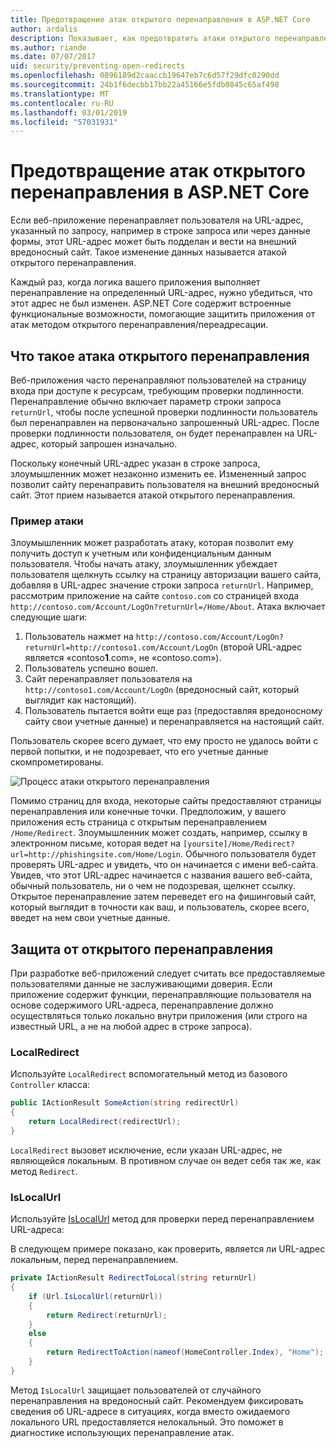 ```yaml
---
title: Предотвращение атак открытого перенаправления в ASP.NET Core
author: ardalis
description: Показывает, как предотвратить атаки открытого перенаправления в приложении ASP.NET Core
ms.author: riande
ms.date: 07/07/2017
uid: security/preventing-open-redirects
ms.openlocfilehash: 0896189d2caaccb19647eb7c6d57f29dfc0290dd
ms.sourcegitcommit: 24b1f6decbb17bb22a45166e5fdb0845c65af498
ms.translationtype: MT
ms.contentlocale: ru-RU
ms.lasthandoff: 03/01/2019
ms.locfileid: "57031931"
---
```

# <a name="prevent-open-redirect-attacks-in-aspnet-core"></a>Предотвращение атак открытого перенаправления в ASP.NET Core

Если веб-приложение перенаправляет пользователя на URL-адрес, указанный по запросу, например в строке запроса или через данные формы, этот URL-адрес может быть подделан и вести на внешний вредоносный сайт. Такое изменение данных называется атакой открытого перенаправления.

Каждый раз, когда логика вашего приложения выполняет перенаправление на определенный URL-адрес, нужно убедиться, что этот адрес не был изменен. ASP.NET Core содержит встроенные функциональные возможности, помогающие защитить приложения от атак методом открытого перенаправления/переадресации.

## <a name="what-is-an-open-redirect-attack"></a>Что такое атака открытого перенаправления

Веб-приложения часто перенаправляют пользователей на страницу входа при доступе к ресурсам, требующим проверки подлинности. Перенаправление обычно включает параметр строки запроса `returnUrl`, чтобы после успешной проверки подлинности пользователь был перенаправлен на первоначально запрошенный URL-адрес. После проверки подлинности пользователя, он будет перенаправлен на URL-адрес, который запрошен изначально.

Поскольку конечный URL-адрес указан в строке запроса, злоумышленник может незаконно изменить ее. Измененный запрос позволит сайту перенаправить пользователя на внешний вредоносный сайт. Этот прием называется атакой открытого перенаправления.

### <a name="an-example-attack"></a>Пример атаки

Злоумышленник может разработать атаку, которая позволит ему получить доступ к учетным или конфиденциальным данным пользователя. Чтобы начать атаку, злоумышленник убеждает пользователя щелкнуть ссылку на страницу авторизации вашего сайта, добавляя в URL-адрес значение строки запроса `returnUrl`. Например, рассмотрим приложение на сайте `contoso.com` со страницей входа `http://contoso.com/Account/LogOn?returnUrl=/Home/About`. Атака включает следующие шаги:

1. Пользователь нажмет на `http://contoso.com/Account/LogOn?returnUrl=http://contoso1.com/Account/LogOn` (второй URL-адрес является «contoso**1**.com», не «contoso.com»).
2. Пользователь успешно вошел.
3. Сайт перенаправляет пользователя на `http://contoso1.com/Account/LogOn` (вредоносный сайт, который выглядит как настоящий).
4. Пользователь пытается войти еще раз (предоставляя вредоносному сайту свои учетные данные) и перенаправляется на настоящий сайт.

Пользователь скорее всего думает, что ему просто не удалось войти с первой попытки, и не подозревает, что его учетные данные скомпрометированы.

![Процесс атаки открытого перенаправления](preventing-open-redirects/_static/open-redirection-attack-process.png)

Помимо страниц для входа, некоторые сайты предоставляют страницы перенаправления или конечные точки. Предположим, у вашего приложения есть страница с открытым перенаправлением `/Home/Redirect`. Злоумышленник может создать, например, ссылку в электронном письме, которая ведет на `[yoursite]/Home/Redirect?url=http://phishingsite.com/Home/Login`. Обычного пользователя будет проверять URL-адрес и увидеть, что он начинается с имени веб-сайта. Увидев, что этот URL-адрес начинается с названия вашего веб-сайта, обычный пользователь, ни о чем не подозревая, щелкнет ссылку. Открытое перенаправление затем переведет его на фишинговый сайт, который выглядит в точности как ваш, и пользователь, скорее всего, введет на нем свои учетные данные.

## <a name="protecting-against-open-redirect-attacks"></a>Защита от открытого перенаправления

При разработке веб-приложений следует считать все предоставляемые пользователями данные не заслуживающими доверия. Если приложение содержит функции, перенаправляющие пользователя на основе содержимого URL-адреса, перенаправление должно осуществляться только локально внутри приложения (или строго на известный URL, а не на любой адрес в строке запроса).

### <a name="localredirect"></a>LocalRedirect

Используйте `LocalRedirect` вспомогательный метод из базового `Controller` класса:

```csharp
public IActionResult SomeAction(string redirectUrl)
{
    return LocalRedirect(redirectUrl);
}
```

`LocalRedirect` вызовет исключение, если указан URL-адрес, не являющейся локальным. В противном случае он ведет себя так же, как метод `Redirect`.

### <a name="islocalurl"></a>IsLocalUrl

Используйте [IsLocalUrl](/dotnet/api/Microsoft.AspNetCore.Mvc.IUrlHelper?view=aspnetcore-2.0#Microsoft_AspNetCore_Mvc_IUrlHelper_IsLocalUrl_System_String_) метод для проверки перед перенаправлением URL-адреса:

В следующем примере показано, как проверить, является ли URL-адрес локальным, перед перенаправлением.

```csharp
private IActionResult RedirectToLocal(string returnUrl)
{
    if (Url.IsLocalUrl(returnUrl))
    {
        return Redirect(returnUrl);
    }
    else
    {
        return RedirectToAction(nameof(HomeController.Index), "Home");
    }
}
```

Метод `IsLocalUrl` защищает пользователей от случайного перенаправления на вредоносный сайт. Рекомендуем фиксировать сведения об URL-адресе в ситуациях, когда вместо ожидаемого локального URL предоставляется нелокальный. Это поможет в диагностике использующих перенаправление атак.

